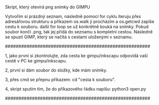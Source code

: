 
Skript, který otevírá png snímky do GIMPU

Vytvořím si prázdný seznam, následně pomocí for cyklu iteruju přes adresářovou strukturu a příkazem os.walk ji procházím
a os.getcwd zapíše cestu k souboru. další for loop se už konkrétně kouká na snímky.
Pokud soubor končí .png, tak jej přidá do seznamu s kompletní cestou. Následně se spustí GIMP, který se načítá s cestami uloženými v seznamu.

######################################################

1, jako první si zkontrolujte, zda cesta ke gimpu/inkscapu odpovídá vaší cestě v PC ke gimpu/inkscapu.

2, první si dám soubor do složky, kde mám snímky.

3, přes cmd se přepnu příkazem: cd "cesta k souboru".

4, skript sputím tím, že do příkazového řádku napíšu: python3 open.py

######################################################
